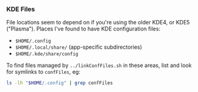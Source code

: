 ### KDE Files

File locations seem to depend on if you're using the older KDE4, or
KDE5 ("Plasma"). Places I've found to have KDE configuration files:

* `$HOME/.config`
* `$HOME/.local/share/` (app-specific subdirectories)
* `$HOME/.kde/share/config`

To find files managed by `../linkConfFiles.sh` in these areas, list
and look for symlinks to `confFiles`, eg:

```bash
ls -lh "$HOME/.config" | grep confFiles
```
